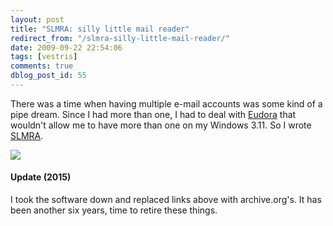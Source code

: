 ```yaml
---
layout: post
title: "SLMRA: silly little mail reader"
redirect_from: "/slmra-silly-little-mail-reader/"
date: 2009-09-22 22:54:06
tags: [vestris]
comments: true
dblog_post_id: 55
---
```

There was a time when having multiple e-mail accounts was some kind of a pipe dream. Since I had more than one, I had to deal with [Eudora](https://en.wikipedia.org/wiki/Eudora_(e-mail_client)) that wouldn't allow me to have more than one on my Windows 3.11. So I wrote [SLMRA](https://web.archive.org/web/20040222161209/https://www.vestris.com/software/slmra.html).

[![](https://web.archive.org/web/20040222161209/https://www.vestris.com/software/images/slmra.gif)](https://web.archive.org/web/20040222161209/https://www.vestris.com/software/slmra.html)

#### Update (2015)

I took the software down and replaced links above with archive.org's. It has been another six years, time to retire these things.
